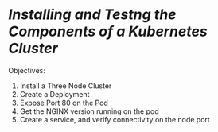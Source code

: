 # *Installing and Testng the Components of a Kubernetes Cluster*

Objectives:
1. Install a Three Node Cluster
2. Create a Deployment
3. Expose Port 80 on the Pod
4. Get the NGINX version running on the pod
5. Create a service, and verify connectivity on the node port

